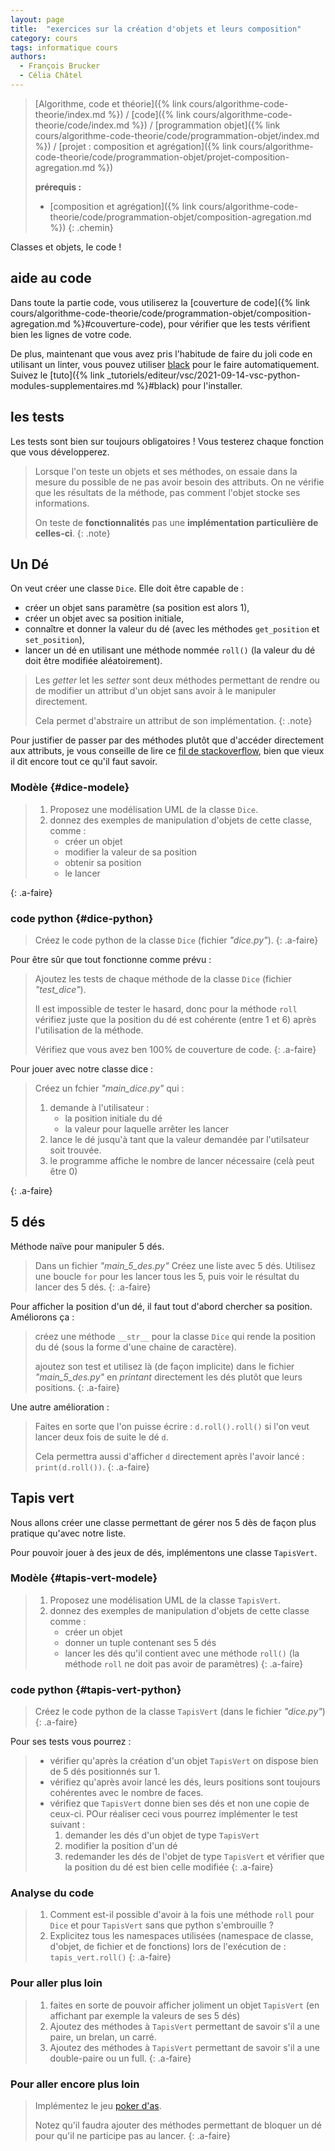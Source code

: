 ```yaml
---
layout: page
title:  "exercices sur la création d'objets et leurs composition"
category: cours
tags: informatique cours 
authors: 
  - François Brucker
  - Célia Châtel
---
```


> [Algorithme, code et théorie]({% link cours/algorithme-code-theorie/index.md %}) / [code]({% link cours/algorithme-code-theorie/code/index.md %}) / [programmation objet]({% link cours/algorithme-code-theorie/code/programmation-objet/index.md %}) / [projet : composition et agrégation]({% link cours/algorithme-code-theorie/code/programmation-objet/projet-composition-agregation.md %})
>
> **prérequis :**
>
> * [composition et agrégation]({% link cours/algorithme-code-theorie/code/programmation-objet/composition-agregation.md %})
{: .chemin}

Classes et objets, le code !

## aide au code

Dans toute la partie code, vous utiliserez la [couverture de code]({% link cours/algorithme-code-theorie/code/programmation-objet/composition-agregation.md %}#couverture-code), pour vérifier que les tests vérifient bien les lignes de votre code.

De plus, maintenant que vous avez pris l'habitude de faire du joli code en utilisant un linter, vous pouvez utiliser [black](https://black.readthedocs.io/en/stable/) pour le faire automatiquement. Suivez le [tuto]({% link _tutoriels/editeur/vsc/2021-09-14-vsc-python-modules-supplementaires.md %}#black) pour l'installer.

## les tests

Les tests sont bien sur toujours obligatoires ! Vous testerez chaque fonction que vous développerez.

> Lorsque l'on teste un objets et ses méthodes, on essaie dans la mesure du possible de ne pas avoir besoin des attributs. On ne vérifie que les résultats de la méthode, pas comment l'objet stocke ses informations.
>
> On teste de **fonctionnalités** pas une **implémentation particulière de celles-ci**.
{: .note}

## Un Dé

On veut créer une classe `Dice`. Elle doit être capable de :

* créer un objet sans paramètre (sa position est alors 1),
* créer un objet avec sa position initiale,
* connaître et donner la valeur du dé (avec les méthodes `get_position` et `set_position`),
* lancer un dé en utilisant une méthode nommée `roll()` (la valeur du dé doit être modifiée aléatoirement).

> Les *getter* let les *setter* sont deux méthodes permettant de rendre ou de modifier un attribut d'un objet sans avoir à le manipuler directement.
>
> Cela permet d'abstraire un attribut de son implémentation.
{: .note}

Pour justifier de passer par des méthodes plutôt que d'accéder directement aux attributs, je vous conseille de lire ce [fil de stackoverflow](https://stackoverflow.com/questions/1568091/why-use-getters-and-setters-accessors?rq=1), bien que vieux il dit encore tout ce qu'il faut savoir.

### Modèle {#dice-modele}

> 1. Proposez une modélisation UML de la classe `Dice`.
> 2. donnez des exemples de manipulation d'objets de cette classe, comme :
>    * créer un objet
>    * modifier la valeur de sa position
>    * obtenir sa position
>    * le lancer
>
{: .a-faire}

### code python {#dice-python}

> Créez le code python de la classe `Dice` (fichier *"dice.py"*).
{: .a-faire}

Pour être sûr que tout fonctionne comme prévu :

> Ajoutez les tests de chaque méthode de la classe `Dice` (fichier *"test_dice"*).
>
> Il est impossible de tester le hasard, donc pour la méthode `roll` vérifiez juste que la position du dé est cohérente (entre 1 et 6) après l'utilisation de la méthode.
>
> Vérifiez que vous avez ben 100% de couverture de code.
{: .a-faire}

Pour jouer avec notre classe dice :

> Créez un fchier *"main_dice.py"* qui :
>
> 1. demande à l'utilisateur :
>    * la position initiale du dé
>    * la valeur pour laquelle arrêter les lancer
> 2. lance le dé jusqu'à tant que la valeur demandée par l'utilsateur soit trouvée.
> 3. le programme affiche le nombre de lancer nécessaire (celà peut être 0)
>
{: .a-faire}

## 5 dés

Méthode naïve pour manipuler 5 dés.

> Dans un fichier *"main_5_des.py"* Créez une liste avec 5 dés. Utilisez une boucle `for` pour les lancer tous les 5, puis voir le résultat du lancer des 5 dés.
{: .a-faire}

Pour afficher la position d'un dé, il faut tout d'abord chercher sa position. Améliorons ça :

> créez une méthode  `__str__` pour la classe `Dice` qui rende la position du dé (sous la forme d'une chaine de caractère).
>
> ajoutez son test et utilisez là (de façon implicite) dans le fichier *"main_5_des.py"* en *printant* directement les dés plutôt que leurs positions.
{: .a-faire}

Une autre amélioration :

> Faites en sorte que l'on puisse écrire : `d.roll().roll()` si l'on veut lancer deux fois de suite le dé `d`.
>
> Cela permettra aussi d'afficher `d` directement après l'avoir lancé : `print(d.roll())`.
{: .a-faire}

## Tapis vert

Nous allons créer une classe permettant de gérer nos 5 dès de façon plus pratique qu'avec notre liste.

Pour pouvoir jouer à des jeux de dés, implémentons une classe `TapisVert`.

### Modèle {#tapis-vert-modele}

> 1. Proposez une modélisation UML de la classe `TapisVert`.
> 2. donnez des exemples de manipulation d'objets de cette classe comme :
>    * créer un objet
>    * donner un tuple contenant ses 5 dés
>    * lancer les dés qu'il contient avec une méthode `roll()` (la méthode `roll` ne doit pas avoir de paramètres)
{: .a-faire}

### code python {#tapis-vert-python}

> Créez le code python de la classe `TapisVert` (dans le fichier *"dice.py"*)
{: .a-faire}

Pour ses tests vous pourrez :

> * vérifier qu'après la création d'un objet `TapisVert` on dispose bien de 5 dés positionnés sur 1.
> * vérifiez qu'après avoir lancé les dés, leurs positions sont toujours cohérentes avec le nombre de faces.
> * vérifiez que `TapisVert` donne bien ses dés et non une copie de ceux-ci. POur réaliser ceci vous pourrez implémenter le test suivant :
>    1. demander les dés d'un objet de type `TapisVert`
>    2. modifier la position d'un dé
>    3. redemander les dés de l'objet de type `TapisVert` et vérifier que la position du dé est bien celle modifiée
{: .a-faire}

### Analyse du code

> 1. Comment est-il possible d'avoir à la fois une méthode `roll` pour `Dice` et pour `TapisVert` sans que python s'embrouille ?
> 2. Explicitez tous les namespaces utilisées (namespace de classe, d'objet, de fichier et de fonctions) lors de l'exécution de : `tapis_vert.roll()`
{: .a-faire}

### Pour aller plus loin

> 1. faites en sorte de pouvoir afficher joliment un objet `TapisVert` (en affichant par exemple la valeurs de ses 5 dés)
> 2. Ajoutez des méthodes à `TapisVert` permettant de savoir s'il a une paire, un brelan, un carré.
> 3. Ajoutez des méthodes à `TapisVert` permettant de savoir s'il a une double-paire ou un full.
{: .a-faire}

### Pour aller encore plus loin

> Implémentez le jeu [poker d'as](https://fr.wikipedia.org/wiki/Poker_d%27as).
>
> Notez qu'il faudra ajouter des méthodes permettant de bloquer un dé pour qu'il ne participe pas au lancer.
{: .a-faire}
